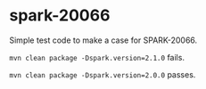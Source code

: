 # spark-20066
Simple test code to make a case for SPARK-20066.


`mvn clean package -Dspark.version=2.1.0` fails.

`mvn clean package -Dspark.version=2.0.0` passes.
